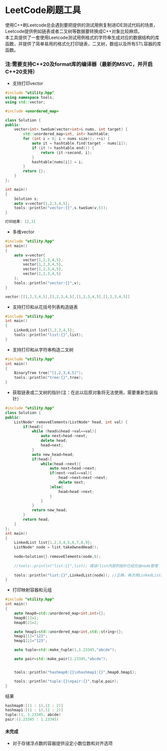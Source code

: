 # LeetCode刷题工具
使用C++刷Leetcode总会遇到要把提供的测试用例复制进IDE测试代码的场景，Leetcode提供例如链表或者二叉树等数据要转换成C++对象比较麻烦。 </br>
本工具提供了一套使用Leetcode测试用例格式的字符串生成对应的数据结构的库函数，并提供了简单易用的格式化打印链表，二叉树，数组以及所有STL容器的库函数。
### 注:需要支持C++20及format库的编译器（最新的MSVC，并开启C++20支持）

+ 支持打印vector
```C++
#include "utility.hpp"
using namespace tools;
using std::vector;

#include <unordered_map>

class Solution {
public:
    vector<int> twoSum(vector<int>& nums, int target) {
        std::unordered_map<int, int> hashtable;
        for (int i = 0; i < nums.size(); ++i) {
            auto it = hashtable.find(target - nums[i]);
            if (it != hashtable.end()) {
                return {it->second, i};
            }
            hashtable[nums[i]] = i;
        }
        return {};
    }
};

int main()
{
    Solution s;
    auto v=vector{1,2,3,4,5};
    tools::println("vector:{}",s.twoSum(v,5));
}

```

```C++
打印结果: [2,3]
```
+ 多维vector
```C++
#include "utility.hpp"
int main()
{
    auto v=vector{
        vector{1,2,3,4,5},
        vector{1,2,3,4,5},
        vector{1,2,3,4,5},
        vector{1,2,3,4,5}
    };
    tools::println("vector:{}",v);
}
```
```C++
vector:[[1,2,3,4,5],[1,2,3,4,5],[1,2,3,4,5],[1,2,3,4,5]]
```

+ 支持打印和从花括号列表构造链表

```C++
#include "utility.hpp"
int main()
{
    LinkedList list{1,2,3,4,5};
    tools::println("list:{}",list);
}
```
+ 支持打印和从字符串构造二叉树
```C++
#include "utility.hpp"
int main()
{
    BinaryTree tree("[1,2,3,4,5]");
    tools::println("tree:{}",tree);
}
```
+ 获取链表或二叉树的指针(注：在此以后原对象将无法使用，需要重新包装指针）
```C++
#include "utility.hpp"
class Solution {
public:
    ListNode* removeElements(ListNode* head, int val) {
        if(head){
            while (head&&head->val==val){
                auto next=head->next;
                delete head;
                head=next;
            }
            auto new_head=head;
            if(head){
                while(head->next){
                    auto next=head->next;
                    if(next->val==val){
                        head->next=next->next;
                        delete next;
                    }else{
                        head=head->next;
                    }
                }
            }
            return new_head;
        }
        return head;
    }
};
int main()
{
    LinkedList list{1,2,3,4,5,6,7,8,9};
    ListNode* node = list.takeOwnedHead();
    
    node=Solution{}.removeElements(node,6);
    
    //tools::println("list:{}",list); 错误!list内部的指针已经交由node管理
    
    tools::println("list:{}",LinkedList{node}); //正确，再次用LinkedList类包装指针
}
```
+ 打印映射容器和元组
```C++
#include "utility.hpp"
int main()
{
    auto hmap0=std::unordered_map<int,int>{};
    hmap0[1]=1;
    hmap0[2]=2;

    auto hmap1=std::unordered_map<int,std::string>{};
    hmap1[1]="123";
    hmap1[2]="123";

    auto tuple=std::make_tuple(1,1.23345,"abcde");

    auto pair=std::make_pair(1.23345,"abcde");


    tools::println("hashmap0:{}\nhashmap1:{}",hmap0,hmap1);

    tools::println("tuple:{}\npair:{}",tuple,pair);
}
```
结果
```C++
hashmap0:[(1 : 1),(2 : 2)]
hashmap1:[(1 : 1),(2 : 2)]
tuple:(1, 1.23345, abcde)
pair:(1.23345 : 1.23345)
```
#### 未完成
+ 对于存储浮点数的容器提供设定小数位数和对齐选项